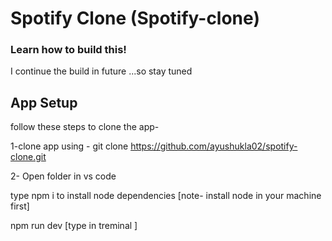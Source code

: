 # Spotify Clone (Spotify-clone)

### Learn how to build this!

I continue the build in future ...so stay tuned

## App Setup
follow these steps to clone the app-

 1-clone app using  -   git clone https://github.com/ayushukla02/spotify-clone.git

2- Open folder in vs code

 type npm i to install node dependencies  [note- install node in your machine first]

  npm run dev [type in treminal ]
```


